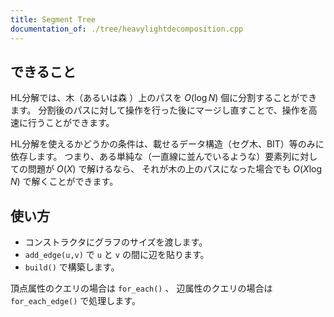 ```yaml
---
title: Segment Tree
documentation_of: ./tree/heavylightdecomposition.cpp
---
```


## できること

HL分解では、木（あるいは森 ）上のパスを $O(\log N)$ 個に分割することができます。
分割後のパスに対して操作を行った後にマージし直すことで、操作を高速に行うことができます。

HL分解を使えるかどうかの条件は、載せるデータ構造（セグ木、BIT）等のみに依存します。
つまり、ある単純な（一直線に並んでいるような）要素列に対しての問題が $O(X)$ で解けるなら、
それが木の上のパスになった場合でも $O(X \log N)$ で解くことができます。

## 使い方

-   コンストラクタにグラフのサイズを渡します。
-   `add_edge(u,v)` で `u` と `v` の間に辺を貼ります。
-   `build()` で構築します。

頂点属性のクエリの場合は `for_each()` 、
辺属性のクエリの場合は `for_each_edge()` で処理します。
